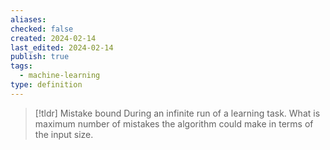 ```yaml
---
aliases: 
checked: false
created: 2024-02-14
last_edited: 2024-02-14
publish: true
tags:
  - machine-learning
type: definition
---
```

>[!tldr] Mistake bound
>During an infinite run of a learning task. What is maximum number of mistakes the algorithm could make in terms of the input size.

